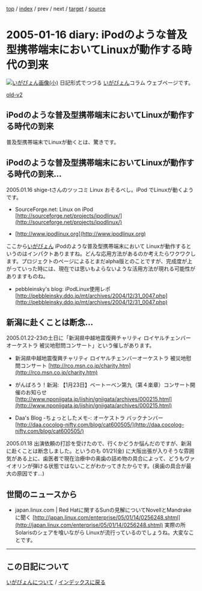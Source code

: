 [top](https://igapyon.github.io/diary/) 
 / [index](https://igapyon.github.io/diary/2005/index.html) 
 / prev 
 / next 
 / [target](https://igapyon.github.io/diary/2005/ig050116.html) 
 / [source](https://github.com/igapyon/diary/blob/gh-pages/2005/ig050116.html.src.md) 

2005-01-16 diary: iPodのような普及型携帯端末においてLinuxが動作する時代の到来
=====================================================================================================
[![いがぴょん画像(小)](https://igapyon.github.io/diary/images/iga200306s.jpg "いがぴょん")](https://igapyon.github.io/diary/memo/memoigapyon.html) 日記形式でつづる [いがぴょん](https://igapyon.github.io/diary/memo/memoigapyon.html)コラム ウェブページです。

[old-v2](ig050116-orig.html)

## iPodのような普及型携帯端末においてLinuxが動作する時代の到来

普及型携帯端末でLinuxが動くとは、驚きです。


## iPodのような普及型携帯端末においてLinuxが動作する時代の到来…

2005.01.16 shige-tさんのツッコミ
Linux おそるべし。iPod でLinuxが動くようです。

* SourceForge.net: Linux on iPod
  [http://sourceforge.net/projects/ipodlinux/](http://sourceforge.net/projects/ipodlinux/)
  
* [http://www.ipodlinux.org](http://www.ipodlinux.org)

ここから[いがぴょん](http://www.igapyon.jp/igapyon/diary/memo/memoigapyon.html)
iPodのような普及型携帯端末において Linuxが動作するというのはインパクトありますね。どんな応用方法があるのか考えたらワクワクします。プロジェクトのページによるとまだalpha版とのことですが、完成度が上がっていった時には、現在では思いもよらないような活用方法が現れる可能性がありますものね。

* pebbleinsky's blog: iPodLinux使用レポ
  [http://pebbleinsky.ddo.jp/mt/archives/2004/12/31_0047.php](http://pebbleinsky.ddo.jp/mt/archives/2004/12/31_0047.php)

## 新潟に赴くことは断念…

2005.01.22-23の土日に「新潟県中越地震復興チャリティ ロイヤルチェンバーオーケストラ 被災地慰問コンサート」という催しがあります。

* 新潟県中越地震復興チャリティ ロイヤルチェンバーオーケストラ 被災地慰問コンサート
  [http://rco.msn.co.jp/charity.htm](http://rco.msn.co.jp/charity.htm)
  
* がんばろう！新潟: 【1月23日】ベートーベン第九（第４楽章）コンサート開催のお知らせ
  [http://www.nponiigata.jp/jishin/gniigata/archives/000215.html](http://www.nponiigata.jp/jishin/gniigata/archives/000215.html)
  
* Daa's Blog -ちょっとしたメモ-: オーケストラ バックナンバー
  [http://daa.cocolog-nifty.com/blog/cat600505/](http://daa.cocolog-nifty.com/blog/cat600505/)

2005.01.18 出演依頼の打診を受けたので、行くかどうか悩んだのですが、新潟に赴くことは断念しました。というのも 01/21(金) に大阪出張が入りそうな雰囲気がある上に、歯医者で現在治療中の奥歯の詰め物の具合によって、どうもヴァイオリンが弾ける状態ではないことがわかってきたからです。(奥歯の具合が最大の原因です…)

## 世間のニュースから

* japan.linux.com | Red Hatに関するSunの見解についてNovellとMandrakeに聞く
  [http://japan.linux.com/enterprise/05/01/14/0256248.shtml](http://japan.linux.com/enterprise/05/01/14/0256248.shtml)
  実際の所 Solarisのシェアを喰いながら Linuxが流行っているのでしょうね。大変なことです。


----------------------------------------------------------------------------------------------------

## この日記について
[いがぴょんについて](https://igapyon.github.io/diary/memo/memoigapyon.html) / [インデックスに戻る](https://igapyon.github.io/diary/idxall.html)
